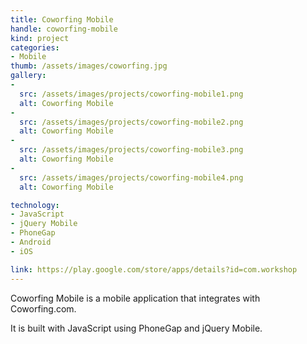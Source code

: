 ```yaml
---
title: Coworfing Mobile
handle: coworfing-mobile
kind: project
categories:
- Mobile
thumb: /assets/images/coworfing.jpg
gallery:
-
  src: /assets/images/projects/coworfing-mobile1.png
  alt: Coworfing Mobile
-
  src: /assets/images/projects/coworfing-mobile2.png
  alt: Coworfing Mobile
-
  src: /assets/images/projects/coworfing-mobile3.png
  alt: Coworfing Mobile
-
  src: /assets/images/projects/coworfing-mobile4.png
  alt: Coworfing Mobile

technology:
- JavaScript
- jQuery Mobile
- PhoneGap
- Android
- iOS

link: https://play.google.com/store/apps/details?id=com.workshop
---
```


Coworfing Mobile is a mobile application that integrates with Coworfing.com.

It is built with JavaScript using PhoneGap and jQuery Mobile.
